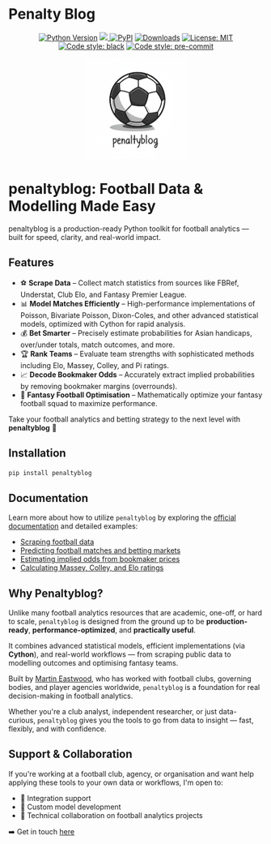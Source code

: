 <img src="https://raw.githubusercontent.com/martineastwood/penaltyblog/refs/heads/master/logo.png" width="0" height="0" style="display:none;"/>

<meta property="og:image" content="https://raw.githubusercontent.com/martineastwood/penaltyblog/refs/heads/master/logo.png" />
<meta property="og:image:alt" content="penaltyblog python package for soccer modeling" />
<meta name="twitter:image" content="https://raw.githubusercontent.com/martineastwood/penaltyblog/refs/heads/master/logo.png">
<meta name="twitter:card" content="summary_large_image">

# Penalty Blog

<div align="center">

  <a href="">[![Python Version](https://img.shields.io/pypi/pyversions/penaltyblog)](https://pypi.org/project/penaltyblog/)</a>
<a href="https://codecov.io/github/martineastwood/penaltyblog" >
<img src="https://codecov.io/github/martineastwood/penaltyblog/branch/master/graph/badge.svg?token=P0WDHRGIG2"/>
</a>
  <a href="">[![PyPI](https://img.shields.io/pypi/v/penaltyblog.svg)](https://pypi.org/project/penaltyblog/)</a>
  <a href="">[![Downloads](https://static.pepy.tech/badge/penaltyblog)](https://pepy.tech/project/penaltyblog)</a>
  <a href="">[![License: MIT](https://img.shields.io/badge/License-MIT-yellow.svg)](https://opensource.org/licenses/MIT)</a>
  <a href="">[![Code style: black](https://img.shields.io/badge/code%20style-black-000000.svg)](https://github.com/psf/black)</a>
  <a href="">[![Code style: pre-commit](https://img.shields.io/badge/pre--commit-enabled-brightgreen?logo=pre-commit&logoColor=white)](https://github.com/pre-commit/pre-commit)</a>

</div>


<div align="center">
  <img src="logo.png" alt="Penalty Blog Logo" width="200">
</div>


# penaltyblog: Football Data & Modelling Made Easy

penaltyblog is a production-ready Python toolkit for football analytics — built for speed, clarity, and real-world impact.

## Features
- ⚽ **Scrape Data** – Collect match statistics from sources like FBRef, Understat, Club Elo, and Fantasy Premier League.
- 📊 **Model Matches Efficiently** – High-performance implementations of Poisson, Bivariate Poisson, Dixon-Coles, and other advanced statistical models, optimized with Cython for rapid analysis.
- 💰 **Bet Smarter** – Precisely estimate probabilities for Asian handicaps, over/under totals, match outcomes, and more.
- 🏆 **Rank Teams** – Evaluate team strengths with sophisticated methods including Elo, Massey, Colley, and Pi ratings.
- 📈 **Decode Bookmaker Odds** – Accurately extract implied probabilities by removing bookmaker margins (overrounds).
- 🎯 **Fantasy Football Optimisation** – Mathematically optimize your fantasy football squad to maximize performance.

Take your football analytics and betting strategy to the next level with **penaltyblog** 🚀

## Installation

```bash
pip install penaltyblog
```

## Documentation

Learn more about how to utilize `penaltyblog` by exploring the [official documentation](http://docs.pena.lt/y/) and detailed examples:

- [Scraping football data](http://docs.pena.lt/y/scrapers/index.html)
- [Predicting football matches and betting markets](http://docs.pena.lt/y/models/index.html)
- [Estimating implied odds from bookmaker prices](http://docs.pena.lt/y/implied/index.html)
- [Calculating Massey, Colley, and Elo ratings](http://docs.pena.lt/y/ratings/index.html)


## Why Penaltyblog?

Unlike many football analytics resources that are academic, one-off, or hard to scale, `penaltyblog` is designed from the ground up to be **production-ready**, **performance-optimized**, and **practically useful**.

It combines advanced statistical models, efficient implementations (via **Cython**), and real-world workflows — from scraping public data to modelling outcomes and optimising fantasy teams.

Built by [Martin Eastwood](https://pena.lt/y/about), who has worked with football clubs, governing bodies, and player agencies worldwide, `penaltyblog` is a foundation for real decision-making in football analytics.

Whether you're a club analyst, independent researcher, or just data-curious, `penaltyblog` gives you the tools to go from data to insight — fast, flexibly, and with confidence.

## Support & Collaboration

If you're working at a football club, agency, or organisation and want help applying these tools to your own data or workflows, I'm open to:

- 📂 Integration support
- 🔧 Custom model development
- 🧠 Technical collaboration on football analytics projects

➡️ Get in touch [here](https://pena.lt/y/contact)
